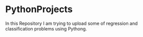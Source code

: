 # PythonProjects
In this Repository I am trying to upload some of regression and classification problems using Pythong. 
